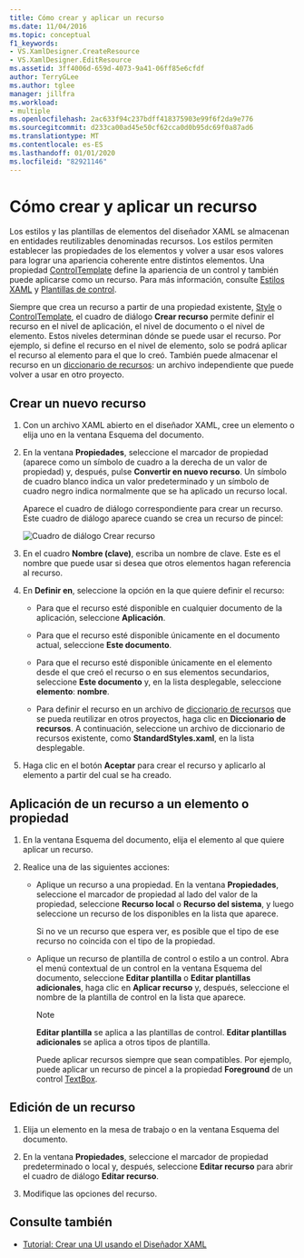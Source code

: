 ```yaml
---
title: Cómo crear y aplicar un recurso
ms.date: 11/04/2016
ms.topic: conceptual
f1_keywords:
- VS.XamlDesigner.CreateResource
- VS.XamlDesigner.EditResource
ms.assetid: 3ff4006d-659d-4073-9a41-06ff85e6cfdf
author: TerryGLee
ms.author: tglee
manager: jillfra
ms.workload:
- multiple
ms.openlocfilehash: 2ac633f94c237bdff418375903e99f6f2da9e776
ms.sourcegitcommit: d233ca00ad45e50cf62cca0d0b95dc69f0a87ad6
ms.translationtype: MT
ms.contentlocale: es-ES
ms.lasthandoff: 01/01/2020
ms.locfileid: "82921146"
---
```

# <a name="how-to-create-and-apply-a-resource"></a>Cómo crear y aplicar un recurso

Los estilos y las plantillas de elementos del diseñador XAML se almacenan en entidades reutilizables denominadas recursos. Los estilos permiten establecer las propiedades de los elementos y volver a usar esos valores para lograr una apariencia coherente entre distintos elementos. Una propiedad [ControlTemplate](xref:Windows.UI.Xaml.Controls.ControlTemplate) define la apariencia de un control y también puede aplicarse como un recurso. Para más información, consulte [Estilos XAML](/windows/uwp/design/controls-and-patterns/xaml-styles) y [Plantillas de control](/windows/uwp/design/controls-and-patterns/control-templates).

Siempre que crea un recurso a partir de una propiedad existente, [Style](xref:Windows.UI.Xaml.Style) o [ControlTemplate](xref:Windows.UI.Xaml.Controls.ControlTemplate), el cuadro de diálogo **Crear recurso** permite definir el recurso en el nivel de aplicación, el nivel de documento o el nivel de elemento. Estos niveles determinan dónde se puede usar el recurso. Por ejemplo, si define el recurso en el nivel de elemento, solo se podrá aplicar el recurso al elemento para el que lo creó. También puede almacenar el recurso en un [diccionario de recursos](/windows/uwp/design/controls-and-patterns/resourcedictionary-and-xaml-resource-references): un archivo independiente que puede volver a usar en otro proyecto.

## <a name="create-a-new-resource"></a>Crear un nuevo recurso

1. Con un archivo XAML abierto en el diseñador XAML, cree un elemento o elija uno en la ventana Esquema del documento.

2. En la ventana **Propiedades**, seleccione el marcador de propiedad (aparece como un símbolo de cuadro a la derecha de un valor de propiedad) y, después, pulse **Convertir en nuevo recurso**. Un símbolo de cuadro blanco indica un valor predeterminado y un símbolo de cuadro negro indica normalmente que se ha aplicado un recurso local.

     Aparece el cuadro de diálogo correspondiente para crear un recurso. Este cuadro de diálogo aparece cuando se crea un recurso de pincel:

     ![Cuadro de diálogo Crear recurso](../designers/media/xaml_create_resource.png)

3. En el cuadro **Nombre (clave)**, escriba un nombre de clave. Este es el nombre que puede usar si desea que otros elementos hagan referencia al recurso.

4. En **Definir en**, seleccione la opción en la que quiere definir el recurso:

    - Para que el recurso esté disponible en cualquier documento de la aplicación, seleccione **Aplicación**.

    - Para que el recurso esté disponible únicamente en el documento actual, seleccione **Este documento**.

    - Para que el recurso esté disponible únicamente en el elemento desde el que creó el recurso o en sus elementos secundarios, seleccione **Este documento** y, en la lista desplegable, seleccione **elemento**: **nombre**.

    - Para definir el recurso en un archivo de [diccionario de recursos](/windows/uwp/design/controls-and-patterns/resourcedictionary-and-xaml-resource-references) que se pueda reutilizar en otros proyectos, haga clic en **Diccionario de recursos**. A continuación, seleccione un archivo de diccionario de recursos existente, como **StandardStyles.xaml**, en la lista desplegable.

5. Haga clic en el botón **Aceptar** para crear el recurso y aplicarlo al elemento a partir del cual se ha creado.

## <a name="apply-a-resource-to-an-element-or-property"></a>Aplicación de un recurso a un elemento o propiedad

1. En la ventana Esquema del documento, elija el elemento al que quiere aplicar un recurso.

2. Realice una de las siguientes acciones:

   - Aplique un recurso a una propiedad. En la ventana **Propiedades**, seleccione el marcador de propiedad al lado del valor de la propiedad, seleccione **Recurso local** o **Recurso del sistema**, y luego seleccione un recurso de los disponibles en la lista que aparece.

      Si no ve un recurso que espera ver, es posible que el tipo de ese recurso no coincida con el tipo de la propiedad.

   - Aplique un recurso de plantilla de control o estilo a un control. Abra el menú contextual de un control en la ventana Esquema del documento, seleccione **Editar plantilla** o **Editar plantillas adicionales**, haga clic en **Aplicar recurso** y, después, seleccione el nombre de la plantilla de control en la lista que aparece.

     > [!NOTE]
     > **Editar plantilla** se aplica a las plantillas de control. **Editar plantillas adicionales** se aplica a otros tipos de plantilla.

     Puede aplicar recursos siempre que sean compatibles. Por ejemplo, puede aplicar un recurso de pincel a la propiedad **Foreground** de un control [TextBox](xref:Windows.UI.Xaml.Controls.TextBox).

## <a name="edit-a-resource"></a>Edición de un recurso

1. Elija un elemento en la mesa de trabajo o en la ventana Esquema del documento.

2. En la ventana **Propiedades**, seleccione el marcador de propiedad predeterminado o local y, después, seleccione **Editar recurso** para abrir el cuadro de diálogo **Editar recurso**.

3. Modifique las opciones del recurso.

## <a name="see-also"></a>Consulte también

- [Tutorial: Crear una UI usando el Diseñador XAML](../xaml-tools/creating-a-ui-by-using-xaml-designer-in-visual-studio.md)
